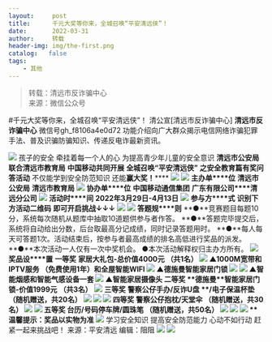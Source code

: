 ```yaml
---
layout:     post
title:      千元大奖等你来，全城召唤“平安清远侠”！
date:       2022-03-31
author:     转载
header-img: img/the-first.png
catalog:   false
tags:
    - 其他
---
```


<blockquote><p>转载：清远市反诈骗中心<br>
来源：微信公众号</p></blockquote>

#千元大奖等你来，全城召唤“平安清远侠”！
清公宣[清远市反诈骗中心]
**清远市反诈骗中心**
微信号gh_f8106a4e0d72
功能介绍向广大群众揭示电信网络诈骗犯罪手法、普及识骗防骗知识、传递反电诈最新资讯。

![]({{site.baseurl}}/postimg/3CxTSiafadcic5zyXUfbXLUClzlpaoknCpV4bErPg2kuuS97hoJJbNCtFOVZ9X0j5W26HDaregC5kibiaLGl8CPr9A.gif)
孩子的安全
牵挂着每一个人的心
为提高青少年儿童的安全意识
**清远市公安局联合清远市教育局**
**中国移动共同开展**
**全城召唤“平安清远侠”**
**之安全教育篇有奖问答活动**
不仅能学到安全防范知识
还能**赢大奖！******
![]({{site.baseurl}}/postimg/SUycX2yckdJUGqEdGz8GWS1nCkGFCDtBlQjZBEt9FxwVQbBU8rxvRFL8QL0ibLf1iawaEIEAdgoLickBJ8E090Cag.png)
![]({{site.baseurl}}/postimg/SUycX2yckdK1mhia7LrlUjiaGCoHicuqtHicF70I6mDWhCkVMS2M3aOs39C5SxGicS3l8m6jUia5wRPW0MSsdINUwBNQ.jpeg)
**主****办****单****位**
**清远市公安局**
**清远市教育局**
![]({{site.baseurl}}/postimg/JaFvPvvA2J0cNicOWJV8T0uV9oAWPTU5ic1st95bzXmzMVDwG6UFEJhRZFwPZXgrXibaiaibtctQt13VVzPliaKkjib6Q.gif)
**协****办****单****位**
**中国移动通信集团**
**广东有限公司****清远分公司**
![]({{site.baseurl}}/postimg/JaFvPvvA2J0cNicOWJV8T0uV9oAWPTU5ic1st95bzXmzMVDwG6UFEJhRZFwPZXgrXibaiaibtctQt13VVzPliaKkjib6Q.gif)
**活****动****时****间**
**2022年3月29日-4月13日**
![]({{site.baseurl}}/postimg/JaFvPvvA2J0cNicOWJV8T0uV9oAWPTU5ic1st95bzXmzMVDwG6UFEJhRZFwPZXgrXibaiaibtctQt13VVzPliaKkjib6Q.gif)
**参****与****方****式**
**识别下方活动二维码**
**即可开启挑战↓↓↓**
![]({{site.baseurl}}/postimg/SUycX2yckdJUGqEdGz8GWS1nCkGFCDtB82YEfA16bYFY411u01uW3phfhboZqiaZrwc268H48IYjJPIUcuZfCiaQ.png)
![]({{site.baseurl}}/postimg/JaFvPvvA2J0cNicOWJV8T0uV9oAWPTU5ic1st95bzXmzMVDwG6UFEJhRZFwPZXgrXibaiaibtctQt13VVzPliaKkjib6Q.gif)
**答****题****规****则**
**●**竞赛题目每题10分，系统每次随机从题库中抽取10道题供参与者作答。
**●**答题完毕提交后，系统将自动给出分数，后台取最高分记成绩，同时记录答题用时。
**●**每人每天可答题1次。活动结束后，按参与者最高成绩的排名高低进行奖品的派发。
**●**本次活动一人仅有一次中奖机会。
●本次活动解释权归主办方所有。
![]({{site.baseurl}}/postimg/JaFvPvvA2J0cNicOWJV8T0uV9oAWPTU5ic1st95bzXmzMVDwG6UFEJhRZFwPZXgrXibaiaibtctQt13VVzPliaKkjib6Q.gif)
**奖****品****设****置**
**一等奖**
**家居大礼包-****总价值4000元**
**（共1名）**
![]({{site.baseurl}}/postimg/SUycX2yckdK1mhia7LrlUjiaGCoHicuqtHiccj8zrCYvgXzm8LC61XcKicrGqekoFXzqbf6pDrxadQfZkBNm4U6NHhg.png)
▲1000M宽带和IPTV服务
（免费使用1年）和全屋智能WIFI
![]({{site.baseurl}}/postimg/SUycX2yckdK1mhia7LrlUjiaGCoHicuqtHic2O1jjsegdy7l0270ZTX1ClhT6YlJgLPAyn5Nd0JvhM8cv61IJPwM1g.png)
▲德施曼智能家居门锁
![]({{site.baseurl}}/postimg/SUycX2yckdK1mhia7LrlUjiaGCoHicuqtHicYIgZfN05Uz4w4RmwLPymxb3CbFGz6QkGic0fmnh1JY6IGfiaicuHo70ow.png)
![]({{site.baseurl}}/postimg/SUycX2yckdK1mhia7LrlUjiaGCoHicuqtHicZvJO20TfiaqujApGBNTgibfp4j1WecmYxMPVrx0E1nUEu3d5uaU89Uqg.png)
▲智能烟感和智能气感设备一套
![]({{site.baseurl}}/postimg/SUycX2yckdK1mhia7LrlUjiaGCoHicuqtHicaPu4W3tviaI1fDCUiajldafibmxq9ev6r8OXqBkiavicd5iaWckRlWFHEiaiaQ.png)
▲智能家居摄像头
**二等奖**
**德施曼****智能家居门锁-价值1999元**
**（共3名）**
![]({{site.baseurl}}/postimg/SUycX2yckdK1mhia7LrlUjiaGCoHicuqtHic2O1jjsegdy7l0270ZTX1ClhT6YlJgLPAyn5Nd0JvhM8cv61IJPwM1g.png)
**三等奖**
**警察公仔****手****办/****反诈U盘**
**/****电子保温杯垫**
**（随机赠送，共20名）**
![]({{site.baseurl}}/postimg/SUycX2yckdK1mhia7LrlUjiaGCoHicuqtHicOzutY6eUIjRJw8xNfuS8f3qcNt3w0GdhIx6Vxc8HYx9BU60aGklIUA.png)
![]({{site.baseurl}}/postimg/SUycX2yckdK1mhia7LrlUjiaGCoHicuqtHicHDoJ1OX6wKWjRrDHibt4PiaJbzJjHUiacTicvg8YLJyaBszYibnlRHvO6AA.png)
![]({{site.baseurl}}/postimg/SUycX2yckdK1mhia7LrlUjiaGCoHicuqtHic6KbWjmxlt0VOLic8xhe8efn3AJkWOCCWYs4YibC2czdgiaNdv5d7XY1rg.jpeg)
**四等奖**
**警察公仔抱枕/天堂伞**
**（随机赠送，共30名）**
![]({{site.baseurl}}/postimg/SUycX2yckdK1mhia7LrlUjiaGCoHicuqtHicC0NKCKyEvd3FVUevN29ksfxAHZyuP24HglSvvlDyuGm41ByL7GdxYg.jpeg)
![]({{site.baseurl}}/postimg/SUycX2yckdK1mhia7LrlUjiaGCoHicuqtHicqJVuADk0iaXeBGmYVvTLicxCSDLJ8wjKB09aJq60b2TJ99WsWxO3YZhQ.jpeg)
**五等奖**
**台历/号码停车牌/圆珠笔**
**（随机赠送，共50名）**
![]({{site.baseurl}}/postimg/SUycX2yckdK1mhia7LrlUjiaGCoHicuqtHico773USG6myzhzCicGO2hzjThbFWMEt20T15H31wvvNJZLqk3QRStCicA.jpeg)
![]({{site.baseurl}}/postimg/SUycX2yckdK1mhia7LrlUjiaGCoHicuqtHicpciaOmdrU7mVgD5fI8EkbBeTtNrO1aMATgib4SBu6Blpob7mKZUEG9lg.jpeg)
![]({{site.baseurl}}/postimg/SUycX2yckdK1mhia7LrlUjiaGCoHicuqtHicrcC841wspUJj4DgZjbXQicXYpBhsgicplUrjvV45vlkKAXPibFECMnEEw.jpeg)
**温****馨提示：奖品以实物为准**
![]({{site.baseurl}}/postimg/JaFvPvvA2J0cNicOWJV8T0uV9oAWPTU5ic1st95bzXmzMVDwG6UFEJhRZFwPZXgrXibaiaibtctQt13VVzPliaKkjib6Q.gif)
学习安全知识
提高安全防范能力
心动不如行动
赶紧一起来挑战吧！
来源：平安清远
编辑：阻阻
![]({{site.baseurl}}/postimg/SUycX2yckdJ5YVVCpDYl0c5CbMTO3KgBTesbSxe5zKHlm2GQsTWAFTgswCXscN6Y9vuJHFcE77orSK7ClzYOdg.jpeg)
![]({{site.baseurl}}/postimg/3CxTSiafadcic5zyXUfbXLUClzlpaoknCpErldQhhamfG7KH1qHGrr3icT9iaAoE1B4noSO7EewO2k8fys5pMuaoog.gif)
